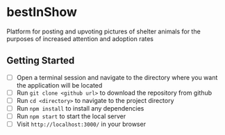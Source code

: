 # bestInShow

Platform for posting and upvoting pictures of shelter animals for the purposes of increased attention and adoption rates

## Getting Started

- [ ] Open a terminal session and navigate to the directory where you want the application will be located
- [ ] Run ```git clone <github url>``` to download the repository from github
- [ ] Run ```cd <directory>``` to navigate to the project directory
- [ ] Run ```npm install``` to install any dependencies
- [ ] Run ```npm start``` to start the local server
- [ ] Visit ```http://localhost:3000/``` in your browser
